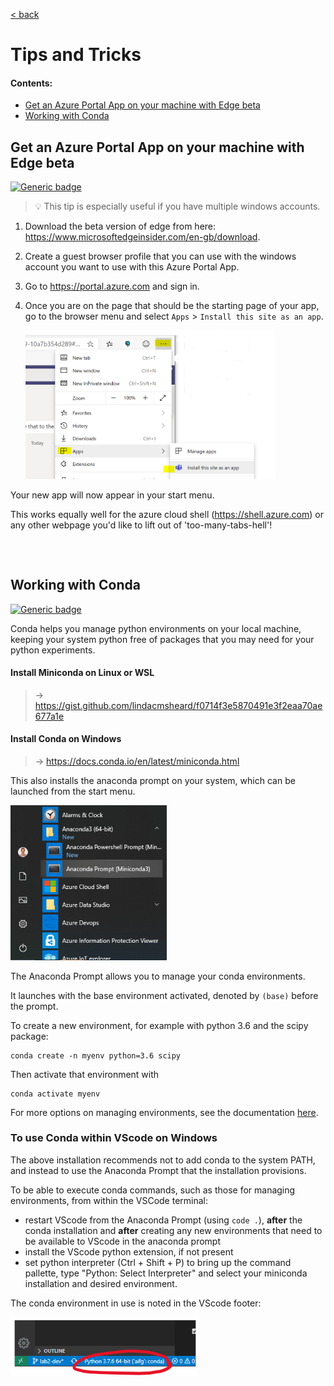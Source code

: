 [< back](../Lab2.md#The-Plan-for-the-Day)

# Tips and Tricks
<!--
### Some tips and tricks to feel at home in the cloud:

From the Azure ML lab in the first fundamentals session, you will have got a good idea of the intended use of the `Datasets` feature to manage, version, and track your datasets through the ML development process. Sometimes, however, you just want to get started quickly with some data for some brief experiements: 
-->

#### Contents:
<!-- 
- [Connect to your VM from VScode](#ConnecttoyourDSVMfromVSCode)
- [Mount blob storage into your VM wiht blobFuse](#MountblobstorageintoyourAMLVirtualMachineswithblobFuse)
-->
- [Get an Azure Portal App on your machine with Edge beta](#Get-an-Azure-Portal-App-on-your-machine-with-Edge-beta)
- [Working with Conda](#working-with-conda)

<!--### Connect to your DSVM from VScode
VS code has a great little trick to feel like you've really beefed up your local machine: Develop as if on your local machine, but execute on a remote machine, such as your Azure ML Data Science Virtual Machine (DSVM).

- Create a DSVM in Azure ML with SSH option enabled
- Create an SSH Key
- Install VSCode Remote Development Pack
- Update config file (via command menu)
- Connect to Remote
-->

<!--### Mount blob storage into your AML Virtual Machines with blobFuse

[Add instructions here]
-->


## Get an Azure Portal App on your machine with Edge beta
[![Generic badge](https://img.shields.io/badge/mode-no_code-TEAL.svg)](https://shields.io/)

> 💡 This tip is especially useful if you have multiple windows accounts. 

1. Download the beta version of edge from here: https://www.microsoftedgeinsider.com/en-gb/download.
2. Create a guest browser profile that you can use with the windows account you want to use with this Azure Portal App.
3. Go to https://portal.azure.com and sign in.
4. Once you are on the page that should be the starting page of your app, go to the browser menu and select `Apps` > `Install this site as an app`.

    <img src='img/edge-app.png' width=400px/>

Your new app will now appear in your start menu. 

This works equally well for the azure cloud shell (https://shell.azure.com) or any other webpage you'd like to lift out of 'too-many-tabs-hell'!

<pre>


</pre>

## Working with Conda

[![Generic badge](https://img.shields.io/badge/mode-python-BLUE.svg)](https://shields.io/)

Conda helps you manage python environments on your local machine, keeping your system python free of packages that you may need for your python experiments. 

#### Install Miniconda on Linux or WSL
> -> https://gist.github.com/lindacmsheard/f0714f3e5870491e3f2eaa70ae677a1e


#### Install Conda on Windows

> -> https://docs.conda.io/en/latest/miniconda.html

This also installs the anaconda prompt on your system, which can be launched from the start menu.

<img src='img/Anacondaprompt.png' width=250px/>

The Anaconda Prompt allows you to manage your conda environments. 

It launches with the base environment activated, denoted by `(base)` before the prompt. 

To create a new environment, for example with python 3.6 and the scipy package:
```
conda create -n myenv python=3.6 scipy
```
Then activate that environment with
```
conda activate myenv
```
For more options on managing environments, see the documentation [here](https://docs.conda.io/projects/conda/en/latest/user-guide/tasks/manage-environments.html).

### To use Conda within VScode on Windows
The above installation recommends not to add conda to the system PATH, and instead to use the Anaconda Prompt that the installation provisions. 

To be able to execute conda commands, such as those for managing environments, from within the VSCode terminal:
- restart VScode from the Anaconda Prompt (using `code .`), **after** the conda installation and **after** creating any new environments that need to be available to VScode in the anaconda prompt
- install the VScode python extension, if not present
- set python interpreter (Ctrl + Shift + P) to bring up the command pallette, type "Python: Select Interpreter" and select your miniconda installation and desired environment.

The conda environment in use is noted in the VScode footer:

<img src='img/Vscodeconda.png' width=300 />